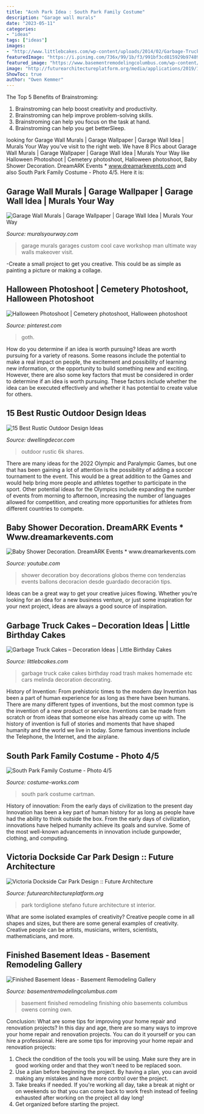 ```yaml
---
title: "Acnh Park Idea : South Park Family Costume"
description: "Garage wall murals"
date: "2023-05-11"
categories:
- "ideas"
tags: ["ideas"]
images:
- "http://www.littlebcakes.com/wp-content/uploads/2014/02/Garbage-Truck-Cakes.jpg"
featuredImage: "https://i.pinimg.com/736x/99/1b/f3/991bf3cd815929b97489a2dc40e4cbac.jpg"
featured_image: "https://www.basementremodelingcolumbus.com/wp-content/uploads/2015/09/6-owens-corning-basement-remodeling-columbus-ohio.jpg"
image: "http://futurearchitectureplatform.org/media/applications/2019/12/18/Stefano_Tordiglione_Car_Park-1.jpg"
ShowToc: true
author: "Owen Kemmer"
---
```



The Top 5 Benefits of Brainstroming:
1. Brainstroming can help boost creativity and productivity.
2. Brainstroming can help improve problem-solving skills.
3. Brainstroming can help you focus on the task at hand.
4. Brainstroming can help you get betterSleep.

	

		
looking for Garage Wall Murals | Garage Wallpaper | Garage Wall Idea | Murals Your Way you've visit to the right web. We have 8 Pics about Garage Wall Murals | Garage Wallpaper | Garage Wall Idea | Murals Your Way like Halloween Photoshoot | Cemetery photoshoot, Halloween photoshoot, Baby Shower Decoration. DreamARK Events * www.dreamarkevents.com and also South Park Family Costume - Photo 4/5. Here it is:
		
    
## Garage Wall Murals | Garage Wallpaper | Garage Wall Idea | Murals Your Way

<img loading=lazy src="https://murals-weblinc.netdna-ssl.com/media/W1siZiIsIjIwMjAvMTAvMDEvMDQvNTAvNDMvMTVjZTYwNDgtNmRmYi00ZTUxLWFiOTEtYjk4MmY0MjY1YTBiLzU1MGM4MWM1ODRmMmY5OWVkYjNhMDRhMzYzODZjMGU4LmpwZyJdXQ/550c81c584f2f99edb3a04a36386c0e8.jpg?sha=be985b690d2a1fad" onerror="this.onerror=null;this.src='https://tse3.mm.bing.net/th?id=OIP.sFt-1_g7-fxxw9PS9cZe6QHaFj&amp;pid=15.1';" alt="Garage Wall Murals | Garage Wallpaper | Garage Wall Idea | Murals Your Way">

_Source: muralsyourway.com_

>garage murals garages custom cool cave workshop man ultimate way walls makeover visit. 

	

-Create a small project to get you creative. This could be as simple as painting a picture or making a collage. 

    
## Halloween Photoshoot | Cemetery Photoshoot, Halloween Photoshoot

<img loading=lazy src="https://i.pinimg.com/736x/99/1b/f3/991bf3cd815929b97489a2dc40e4cbac.jpg" onerror="this.onerror=null;this.src='https://tse4.mm.bing.net/th?id=OIP.lprUACjd06ZzYZ7LvCYjWQHaLH&amp;pid=15.1';" alt="Halloween Photoshoot | Cemetery photoshoot, Halloween photoshoot">

_Source: pinterest.com_

>goth. 

	

How do you determine if an idea is worth pursuing?
Ideas are worth pursuing for a variety of reasons. Some reasons include the potential to make a real impact on people, the excitement and possibility of learning new information, or the opportunity to build something new and exciting. However, there are also some key factors that must be considered in order to determine if an idea is worth pursuing. These factors include whether the idea can be executed effectively and whether it has potential to create value for others.

    
## 15 Best Rustic Outdoor Design Ideas

<img loading=lazy src="http://www.dwellingdecor.com/wp-content/uploads/2016/05/Rustic-outdoor-wedding.jpg" onerror="this.onerror=null;this.src='https://tse1.mm.bing.net/th?id=OIP.3di_u60qAxdkA-E2m2o9LgHaLG&amp;pid=15.1';" alt="15 Best Rustic Outdoor Design Ideas">

_Source: dwellingdecor.com_

>outdoor rustic 6k shares. 

	

There are many ideas for the 2022 Olympic and Paralympic Games, but one that has been gaining a lot of attention is the possibility of adding a soccer tournament to the event. This would be a great addition to the Games and would help bring more people and athletes together to participate in the sport. Other potential ideas for the Olympics include expanding the number of events from morning to afternoon, increasing the number of languages allowed for competition, and creating more opportunities for athletes from different countries to compete.

    
## Baby Shower Decoration. DreamARK Events * Www.dreamarkevents.com

<img loading=lazy src="http://i.ytimg.com/vi/lcSeHRaibg8/maxresdefault.jpg" onerror="this.onerror=null;this.src='https://tse2.mm.bing.net/th?id=OIP.yW1q4QNJ2_E51YrasSeFcAHaEK&amp;pid=15.1';" alt="Baby Shower Decoration. DreamARK Events * www.dreamarkevents.com">

_Source: youtube.com_

>shower decoration boy decorations globos theme con tendenzias events ballons decoracion desde guardado decoración tips. 

	

Ideas can be a great way to get your creative juices flowing. Whether you’re looking for an idea for a new business venture, or just some inspiration for your next project, ideas are always a good source of inspiration.

    
## Garbage Truck Cakes – Decoration Ideas | Little Birthday Cakes

<img loading=lazy src="http://www.littlebcakes.com/wp-content/uploads/2014/02/Garbage-Truck-Cakes.jpg" onerror="this.onerror=null;this.src='https://tse2.mm.bing.net/th?id=OIP.15VQ6OAYhQ6BuoKahPQc5QHaE8&amp;pid=15.1';" alt="Garbage Truck Cakes – Decoration Ideas | Little Birthday Cakes">

_Source: littlebcakes.com_

>garbage truck cake cakes birthday road trash makes homemade etc cars melinda decoration decorating. 

	

History of Invention: From prehistoric times to the modern day
Invention has been a part of human experience for as long as there have been humans. There are many different types of inventions, but the most common type is the invention of a new product or service. Inventions can be made from scratch or from ideas that someone else has already come up with. The history of invention is full of stories and moments that have shaped humanity and the world we live in today. Some famous inventions include the Telephone, the Internet, and the airplane.

    
## South Park Family Costume - Photo 4/5

<img loading=lazy src="https://photos.costume-works.com/full/south_park_family3.jpg" onerror="this.onerror=null;this.src='https://tse4.mm.bing.net/th?id=OIP.xCX13Xh0z0kXY88cxYLZPwHaKQ&amp;pid=15.1';" alt="South Park Family Costume - Photo 4/5">

_Source: costume-works.com_

>south park costume cartman. 

	

History of innovation: From the early days of civilization to the present day
Innovation has been a key part of human history for as long as people have had the ability to think outside the box. From the early days of civilization, innovations have helped humanity achieve its goals and survive. Some of the most well-known advancements in innovation include gunpowder, clothing, and computing.

    
## Victoria Dockside Car Park Design :: Future Architecture

<img loading=lazy src="http://futurearchitectureplatform.org/media/applications/2019/12/18/Stefano_Tordiglione_Car_Park-1.jpg" onerror="this.onerror=null;this.src='https://tse2.mm.bing.net/th?id=OIP.g2S4S8B3k9b4DC_CalIMOQHaE8&amp;pid=15.1';" alt="Victoria Dockside Car Park Design :: Future Architecture">

_Source: futurearchitectureplatform.org_

>park tordiglione stefano future architecture st interior. 

	

What are some isolated examples of creativity?
Creative people come in all shapes and sizes, but there are some general examples of creativity. Creative people can be artists, musicians, writers, scientists, mathematicians, and more.

    
## Finished Basement Ideas - Basement Remodeling Gallery

<img loading=lazy src="https://www.basementremodelingcolumbus.com/wp-content/uploads/2015/09/6-owens-corning-basement-remodeling-columbus-ohio.jpg" onerror="this.onerror=null;this.src='https://tse3.mm.bing.net/th?id=OIP.oa7ryG-xGR7_ap2BmUtI9wHaEo&amp;pid=15.1';" alt="Finished Basement Ideas - Basement Remodeling Gallery">

_Source: basementremodelingcolumbus.com_

>basement finished remodeling finishing ohio basements columbus owens corning own. 

	

Conclusion: What are some tips for improving your home repair and renovation projects?
In this day and age, there are so many ways to improve your home repair and renovation projects. You can do it yourself or you can hire a professional. Here are some tips for improving your home repair and renovation projects: 
1. Check the condition of the tools you will be using. Make sure they are in good working order and that they won't need to be replaced soon. 
2. Use a plan before beginning the project. By having a plan, you can avoid making any mistakes and have more control over the project. 
3. Take breaks if needed. If you're working all day, take a break at night or on weekends so that you can come back to work fresh instead of feeling exhausted after working on the project all day long! 
4. Get organized before starting the project.


